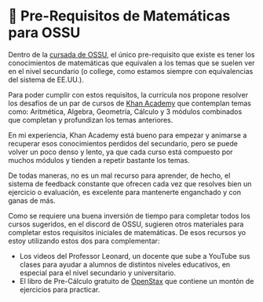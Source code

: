 # 🧮 Pre-Requisitos de Matemáticas para OSSU

Dentro de la [cursada de OSSU](ossu-empezando-la-cursada), el único pre-requisito que existe es tener los conocimientos de matemáticas que equivalen a los temas que se suelen ver en el nivel secundario (o college, como estamos siempre con equivalencias del sistema de EE.UU.).  

Para poder cumplir con estos requisitos, la currícula nos propone resolver los desafíos de un par de cursos de [Khan Academy](https://www.khanacademy.org/) que contemplan temas como: Aritmética, Algebra, Geometría, Cálculo y 3 módulos combinados que completan y profundizan los temas anteriores. 

En mi experiencia, Khan Academy está bueno para empezar y animarse a recuperar esos conocimientos perdidos del secundario, pero se puede volver un poco denso y lento, ya que cada curso está compuesto por muchos módulos y tienden a repetir bastante los temas.  

De todas maneras, no es un mal recurso para aprender, de hecho, el sistema de feedback constante que ofrecen cada vez que resolves bien un ejercicio o evaluación, es excelente para mantenerte enganchado y con ganas de más.  

Como se requiere una buena inversión de tiempo para completar todos los cursos sugeridos, en el discord de OSSU, sugieren otros materiales para completar estos requisitos iniciales de matemáticas. De esos recursos yo estoy utilizando estos dos para complementar:     

- Los videos del Professor Leonard, un docente que sube a YouTube sus clases para ayudar a alumnos de distintos niveles educativos, en especial para el nivel secundario y universitario. 
- El libro de Pre-Cálculo gratuito de [OpenStax](https://openstax.org/details/books/precalculus-2e/) que contiene un montón de ejercicios para practicar.  


